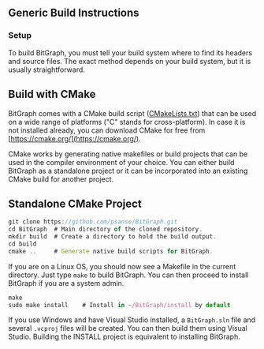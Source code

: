 ## Generic Build Instructions

### Setup

To build BitGraph, you must tell your build system where to find its headers and source files. The exact method depends on your build system, but it is usually straightforward.

## Build with CMake

BitGraph comes with a CMake build script ([CMakeLists.txt](https://github.com/psanse/BitGraph/blob/master/src/CMakeLists.txt)) that can be used on a wide range of platforms ("C" stands for cross-platform). In case it is not installed already, you can download CMake for free from [https://cmake.org/](https://cmake.org/).

CMake works by generating native makefiles or build projects that can be used in the compiler environment of your choice. You can either build BitGraph as a standalone project or it can be incorporated into an existing CMake build for another project.

## Standalone CMake Project

```javascript
git clone https://github.com/psanse/BitGraph.git 
cd BitGraph	 # Main directory of the cloned repository.
mkdir build  # Create a directory to hold the build output.
cd build
cmake ..     # Generate native build scripts for BitGraph.

```

If you are on a Linux OS, you should now see a Makefile in the current directory. Just type `make` to build BitGraph. You can then proceed to install BitGraph if you are a system admin.

```javascript
make
sudo make install    # Install in ~/BitGraph/install by default
```

If you use Windows and have Visual Studio installed, a `BitGraph.sln` file and several `.vcproj` files will be created. You can then build them using Visual Studio. Building the INSTALL project is equivalent to installing BitGraph.